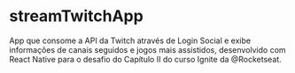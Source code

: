 # streamTwitchApp

App que consome a API da Twitch através de Login Social e exibe informações de canais seguidos e jogos mais assistidos, desenvolvido com React Native para o desafio do Capítulo II do curso Ignite da @Rocketseat.
